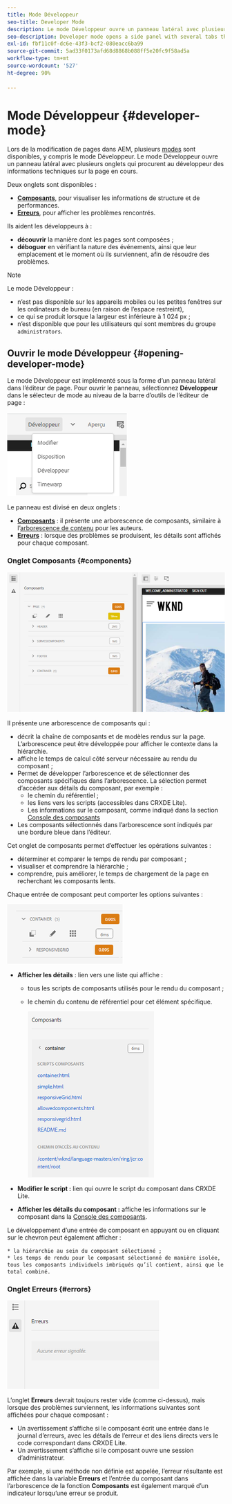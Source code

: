 ```yaml
---
title: Mode Développeur
seo-title: Developer Mode
description: Le mode Développeur ouvre un panneau latéral avec plusieurs onglets qui procurent au développeur des informations sur la page en cours.
seo-description: Developer mode opens a side panel with several tabs that provide a developer with information about the current page
exl-id: fbf11c0f-dc6e-43f3-bcf2-080eacc6ba99
source-git-commit: 5ad33f0173afd68d8868b088ff5e20fc9f58ad5a
workflow-type: tm+mt
source-wordcount: '527'
ht-degree: 90%

---
```


# Mode Développeur {#developer-mode}

Lors de la modification de pages dans AEM, plusieurs [modes](/help/sites-cloud/authoring/fundamentals/environment-tools.md#page-modes) sont disponibles, y compris le mode Développeur. Le mode Développeur ouvre un panneau latéral avec plusieurs onglets qui procurent au développeur des informations techniques sur la page en cours.

Deux onglets sont disponibles :

* **[Composants](#components)**, pour visualiser les informations de structure et de performances.
* **[Erreurs](#errors)**, pour afficher les problèmes rencontrés.

Ils aident les développeurs à :

* **découvrir** la manière dont les pages sont composées ;
* **déboguer** en vérifiant la nature des événements, ainsi que leur emplacement et le moment où ils surviennent, afin de résoudre des problèmes.

>[!NOTE]
>
>Le mode Développeur :
>
>* n’est pas disponible sur les appareils mobiles ou les petites fenêtres sur les ordinateurs de bureau (en raison de l’espace restreint),
>  * ce qui se produit lorsque la largeur est inférieure à 1 024 px ;
>* n’est disponible que pour les utilisateurs qui sont membres du groupe `administrators`.

## Ouvrir le mode Développeur {#opening-developer-mode}

Le mode Développeur est implémenté sous la forme d’un panneau latéral dans l’éditeur de page. Pour ouvrir le panneau, sélectionnez **Développeur** dans le sélecteur de mode au niveau de la barre d’outils de l’éditeur de page :

![Ouverture du mode Développeur](assets/developer-mode.png)

Le panneau est divisé en deux onglets :

* **[Composants](#components)** : il présente une arborescence de composants, similaire à l’[arborescence de contenu](/help/sites-cloud/authoring/fundamentals/environment-tools.md#content-tree) pour les auteurs.
* **[Erreurs](#errors)** : lorsque des problèmes se produisent, les détails sont affichés pour chaque composant.

### Onglet Composants {#components}

![Onglet Composants](assets/developer-mode-components-tab.png)

Il présente une arborescence de composants qui :

* décrit la chaîne de composants et de modèles rendus sur la page. L’arborescence peut être développée pour afficher le contexte dans la hiérarchie.
* affiche le temps de calcul côté serveur nécessaire au rendu du composant ;
* Permet de développer l’arborescence et de sélectionner des composants spécifiques dans l’arborescence. La sélection permet d’accéder aux détails du composant, par exemple :
   * le chemin du référentiel ;
   * les liens vers les scripts (accessibles dans CRXDE Lite).
   * Les informations sur le composant, comme indiqué dans la section [Console des composants](/help/sites-cloud/authoring/features/components-console.md)
* Les composants sélectionnés dans l’arborescence sont indiqués par une bordure bleue dans l’éditeur.

Cet onglet de composants permet d’effectuer les opérations suivantes :

* déterminer et comparer le temps de rendu par composant ;
* visualiser et comprendre la hiérarchie ;
* comprendre, puis améliorer, le temps de chargement de la page en recherchant les composants lents.

Chaque entrée de composant peut comporter les options suivantes :

![Exemple de composant du mode Développeur](assets/developer-mode-component-example.png)

* **Afficher les détails** : lien vers une liste qui affiche :
   * tous les scripts de composants utilisés pour le rendu du composant ;
   * le chemin du contenu de référentiel pour cet élément spécifique.

     ![Afficher les détails](assets/developer-mode-view-details.png)

* **Modifier le script :** lien qui ouvre le script du composant dans CRXDE Lite.

* **Afficher les détails du composant :** affiche les informations sur le composant dans la [Console des composants](/help/sites-cloud/authoring/features/components-console.md).

Le développement d’une entrée de composant en appuyant ou en cliquant sur le chevron peut également afficher :

    * la hiérarchie au sein du composant sélectionné ;
    * les temps de rendu pour le composant sélectionné de manière isolée, tous les composants individuels imbriqués qu’il contient, ainsi que le total combiné.

### Onglet Erreurs {#errors}

![Onglet Erreurs](assets/developer-mode-errors-tab.png)

L’onglet **Erreurs** devrait toujours rester vide (comme ci-dessus), mais lorsque des problèmes surviennent, les informations suivantes sont affichées pour chaque composant :

* Un avertissement s’affiche si le composant écrit une entrée dans le journal d’erreurs, avec les détails de l’erreur et des liens directs vers le code correspondant dans CRXDE Lite.
* Un avertissement s’affiche si le composant ouvre une session d’administrateur.

Par exemple, si une méthode non définie est appelée, l’erreur résultante est affichée dans la variable **Erreurs** et l’entrée du composant dans l’arborescence de la fonction **Composants** est également marqué d’un indicateur lorsqu’une erreur se produit.
